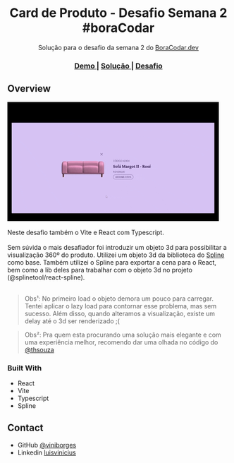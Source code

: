 <!-- Please update value in the {}  -->

<h1 align="center">Card de Produto - Desafio Semana 2 #boraCodar</h1>

<div align="center">
    Solução para o desafio da semana 2 do <a href="https://boracodar.dev/" target="_blank">BoraCodar.dev</a>
</div>

<div align="center">
  <h3>
    <a href="https://helpful-faun-f31278.netlify.app/">
      Demo
    </a>
    <span> | </span>
    <a href="https://github.com/viniborges/product-card-3d">
      Solução
    </a>
    <span> | </span>
    <a href="https://boracodar.dev/">
      Desafio
    </a>
  </h3>
</div>

## Overview

![](./demo.gif)

Neste desafio também o Vite e React com Typescript. </br></br>
Sem súvida o mais desafiador foi introduzir um objeto 3d para possibilitar a visualização 360º do produto. Utilizei um objeto 3d da biblioteca do <a href="https://spline.design/">Spline</a> como base. Também utilizei o Spline para exportar a cena para o React, bem como a lib deles para trabalhar com o objeto 3d no projeto (@splinetool/react-spline). </br></br>

> Obs¹: No primeiro load o objeto demora um pouco para carregar. Tentei aplicar o lazy load para contornar esse problema, mas sem sucesso. Além disso, quando alteramos a visualização, existe um delay até o 3d ser renderizado ;(

> Obs²: Pra quem esta procurando uma solução mais elegante e com uma experiência melhor, recomendo dar uma olhada no código do <a href="https://github.com/thrsouza/bora-codar-2023-02-product-card">@thsouza</a>

### Built With

- React
- Vite
- Typescript
- Spline

## Contact

- GitHub [@viniborges](https://github.com/viniborges)
- Linkedin [luisvinicius](https://https://www.linkedin.com/in/luisvinicius/)
